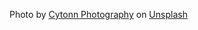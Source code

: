 Photo by <a href="https://unsplash.com/@cytonn_photography?utm_source=unsplash&utm_medium=referral&utm_content=creditCopyText">Cytonn Photography</a> on <a href="https://unsplash.com/s/photos/hiring?utm_source=unsplash&utm_medium=referral&utm_content=creditCopyText">Unsplash</a>
  

  